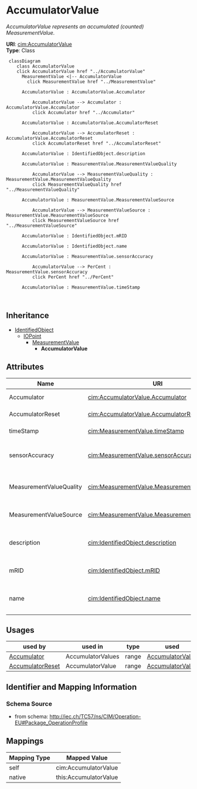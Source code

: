 # AccumulatorValue


_AccumulatorValue represents an accumulated (counted) MeasurementValue._





**URI**: [cim:AccumulatorValue](http://iec.ch/TC57/CIM100#AccumulatorValue)<br />
**Type**: Class




```mermaid
 classDiagram
    class AccumulatorValue
    click AccumulatorValue href "../AccumulatorValue"
      MeasurementValue <|-- AccumulatorValue
        click MeasurementValue href "../MeasurementValue"
      
      AccumulatorValue : AccumulatorValue.Accumulator
        
          AccumulatorValue --> Accumulator : AccumulatorValue.Accumulator
          click Accumulator href "../Accumulator"
        
      AccumulatorValue : AccumulatorValue.AccumulatorReset
        
          AccumulatorValue --> AccumulatorReset : AccumulatorValue.AccumulatorReset
          click AccumulatorReset href "../AccumulatorReset"
        
      AccumulatorValue : IdentifiedObject.description
        
      AccumulatorValue : MeasurementValue.MeasurementValueQuality
        
          AccumulatorValue --> MeasurementValueQuality : MeasurementValue.MeasurementValueQuality
          click MeasurementValueQuality href "../MeasurementValueQuality"
        
      AccumulatorValue : MeasurementValue.MeasurementValueSource
        
          AccumulatorValue --> MeasurementValueSource : MeasurementValue.MeasurementValueSource
          click MeasurementValueSource href "../MeasurementValueSource"
        
      AccumulatorValue : IdentifiedObject.mRID
        
      AccumulatorValue : IdentifiedObject.name
        
      AccumulatorValue : MeasurementValue.sensorAccuracy
        
          AccumulatorValue --> PerCent : MeasurementValue.sensorAccuracy
          click PerCent href "../PerCent"
        
      AccumulatorValue : MeasurementValue.timeStamp
        
      
```





## Inheritance
* [IdentifiedObject](IdentifiedObject.md)
    * [IOPoint](IOPoint.md)
        * [MeasurementValue](MeasurementValue.md)
            * **AccumulatorValue**



## Attributes


| Name | URI | Cardinality and Range | Description | Inheritance |
| ---  | --- | --- | --- | --- |
| Accumulator | [cim:AccumulatorValue.Accumulator](http://iec.ch/TC57/CIM100#AccumulatorValue.Accumulator) | 1 <br />  [Accumulator](Accumulator.md)  | Measurement to which this value is connected | direct |
| AccumulatorReset | [cim:AccumulatorValue.AccumulatorReset](http://iec.ch/TC57/CIM100#AccumulatorValue.AccumulatorReset) | 0..1 <br />  [AccumulatorReset](AccumulatorReset.md)  | The command that resets the accumulator value | direct |
| timeStamp | [cim:MeasurementValue.timeStamp](http://iec.ch/TC57/CIM100#MeasurementValue.timeStamp) | 0..1 <br />  date  | The time when the value was last updated | [MeasurementValue](MeasurementValue.md) |
| sensorAccuracy | [cim:MeasurementValue.sensorAccuracy](http://iec.ch/TC57/CIM100#MeasurementValue.sensorAccuracy) | 0..1 <br />  [PerCent](PerCent.md)  | The limit, expressed as a percentage of the sensor maximum, that errors will ... | [MeasurementValue](MeasurementValue.md) |
| MeasurementValueQuality | [cim:MeasurementValue.MeasurementValueQuality](http://iec.ch/TC57/CIM100#MeasurementValue.MeasurementValueQuality) | 0..1 <br />  [MeasurementValueQuality](MeasurementValueQuality.md)  | A MeasurementValue has a MeasurementValueQuality associated with it | [MeasurementValue](MeasurementValue.md) |
| MeasurementValueSource | [cim:MeasurementValue.MeasurementValueSource](http://iec.ch/TC57/CIM100#MeasurementValue.MeasurementValueSource) | 1 <br />  [MeasurementValueSource](MeasurementValueSource.md)  | A reference to the type of source that updates the MeasurementValue, e | [MeasurementValue](MeasurementValue.md) |
| description | [cim:IdentifiedObject.description](http://iec.ch/TC57/CIM100#IdentifiedObject.description) | 0..1 <br />  string  | The description is a free human readable text describing or naming the object | [IdentifiedObject](IdentifiedObject.md) |
| mRID | [cim:IdentifiedObject.mRID](http://iec.ch/TC57/CIM100#IdentifiedObject.mRID) | 1 <br />  string  | Master resource identifier issued by a model authority | [IdentifiedObject](IdentifiedObject.md) |
| name | [cim:IdentifiedObject.name](http://iec.ch/TC57/CIM100#IdentifiedObject.name) | 1 <br />  string  | The name is any free human readable and possibly non unique text naming the o... | [IdentifiedObject](IdentifiedObject.md) |





## Usages

| used by | used in | type | used |
| ---  | --- | --- | --- |
| [Accumulator](Accumulator.md) | AccumulatorValues | range | [AccumulatorValue](AccumulatorValue.md) |
| [AccumulatorReset](AccumulatorReset.md) | AccumulatorValue | range | [AccumulatorValue](AccumulatorValue.md) |






## Identifier and Mapping Information







### Schema Source


* from schema: http://iec.ch/TC57/ns/CIM/Operation-EU#Package_OperationProfile





## Mappings

| Mapping Type | Mapped Value |
| ---  | ---  |
| self | cim:AccumulatorValue |
| native | this:AccumulatorValue |




